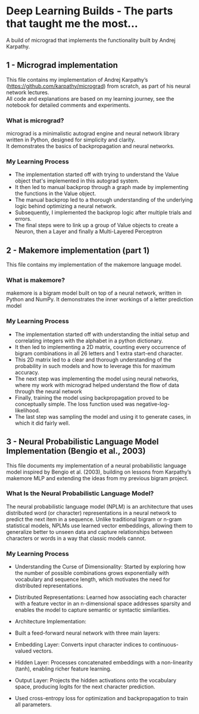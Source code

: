 # Deep Learning Builds - The parts that taught me the most...
A build of micrograd that implements the functionality built by Andrej Karpathy.


## 1 - Micrograd implementation
This file contains my implementation of Andrej Karpathy’s (https://github.com/karpathy/micrograd) from scratch, as part of his neural network lectures.  
All code and explanations are based on my learning journey, see the notebook for detailed comments and experiments.

### What is micrograd?
micrograd is a minimalistic autograd engine and neural network library written in Python, designed for simplicity and clarity.  
It demonstrates the basics of backpropagation and neural networks.

### My Learning Process
- The implementation started off with trying to understand the Value object that's implemented in this autograd system.
- It then led to manual backprop through a graph made by implementing the functions in the Value object.
- The manual backprop led to a thorough understanding of the underlying logic behind optimizing a neural network.
- Subsequently, I implemented the backprop logic after multiple trials and errors.
- The final steps were to link up a group of Value objects to create a Neuron, then a Layer and finally a Multi-Layered Perceptron

## 2 - Makemore implementation (part 1)
This file contains my implementation of the makemore language model.

### What is makemore?
makemore is a bigram model built on top of a neural network, written in Python and NumPy. It demonstrates the inner workings of a letter prediction model

### My Learning Process
- The implementation started off with understanding the initial setup and correlating integers with the alphabet in a python dictionary.
- It then led to implementing a 2D matrix, counting every occurrence of bigram combinations in all 26 letters and 1 extra start-end character.
- This 2D matrix led to a clear and thorough understanding of the probability in such models and how to leverage this for maximum accuracy.
- The next step was implementing the model using neural networks, where my work with micrograd helped understand the flow of data through the neural network
- Finally, training the model using backpropagation proved to be conceptually simple. The loss function used was negative-log-likelihood.
- The last step was sampling the model and using it to generate cases, in which it did fairly well.

## 3 - Neural Probabilistic Language Model Implementation (Bengio et al., 2003)
This file documents my implementation of a neural probabilistic language model inspired by Bengio et al. (2003), building on lessons from Karpathy’s makemore MLP and extending the ideas from my previous bigram project.

### What Is the Neural Probabilistic Language Model?
The neural probabilistic language model (NPLM) is an architecture that uses distributed word (or character) representations in a neural network to predict the next item in a sequence. Unlike traditional bigram or n-gram statistical models, NPLMs use learned vector embeddings, allowing them to generalize better to unseen data and capture relationships between characters or words in a way that classic models cannot.

### My Learning Process
- Understanding the Curse of Dimensionality:
Started by exploring how the number of possible combinations grows exponentially with vocabulary and sequence length, which motivates the need for distributed representations.

- Distributed Representations:
Learned how associating each character with a feature vector in an n-dimensional space addresses sparsity and enables the model to capture semantic or syntactic similarities.

- Architecture Implementation:
- Built a feed-forward neural network with three main layers:
- Embedding Layer: Converts input character indices to continuous-valued vectors.
- Hidden Layer: Processes concatenated embeddings with a non-linearity (tanh), enabling richer feature learning.
- Output Layer: Projects the hidden activations onto the vocabulary space, producing logits for the next character prediction.
- Used cross-entropy loss for optimization and backpropagation to train all parameters.
